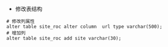- 修改表结构
```
# 修改列属性
alter table site_roc alter column  url type varchar(500);
# 增加列
alter table site_roc add site varchar(30);
```
[comment]: <tags> (sql)
[comment]: <description> (一些sql语句)
[comment]: <title> (sql)
[comment]: <author> (夏洛之枫)